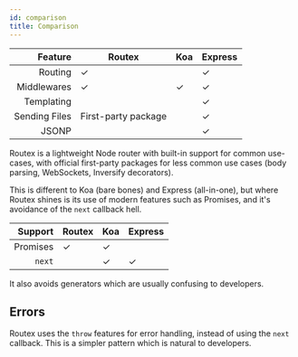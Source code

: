 ```yaml
---
id: comparison
title: Comparison
---
```


|       Feature | Routex              | Koa | Express |
| ------------: | ------------------- | --- | ------- |
|       Routing | ✓                   |     | ✓       |
|   Middlewares | ✓                   | ✓   | ✓       |
|    Templating |                     |     | ✓       |
| Sending Files | First-party package |     | ✓       |
|         JSONP |                     |     | ✓       |

Routex is a lightweight Node router with built-in support for common use-cases, with official first-party packages for less common use cases (body parsing, WebSockets, Inversify decorators).

This is different to Koa (bare bones) and Express (all-in-one), but where Routex shines is its use of modern features such as Promises, and it's avoidance of the `next` callback hell.

|  Support | Routex | Koa | Express |
| -------: | ------ | --- | ------- |
| Promises | ✓      | ✓   |         |
|   `next` |        | ✓   | ✓       |

It also avoids generators which are usually confusing to developers.

## Errors

Routex uses the `throw` features for error handling, instead of using the `next` callback. This is a simpler pattern which is natural to developers.
